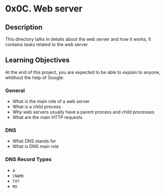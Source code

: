 # 0x0C. Web server

## Description
This directory talks in details about the web server and how it works, It contains tasks related to the web server

## Learning Objectives
At the end of this project, you are expected to be able to explain to anyone, whithout the help of Google:
### General
* What is the main role of a web server
* What is a child process
* Why web servers usually have a parent process and child processes
* What are the main HTTP requests

### DNS
* What DNS stands for
* What is DNS main role

### DNS Record Types
* ```A```
* ```CNAME```
* ```TXT```
* ```MX```

